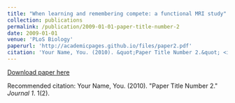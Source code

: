 ```yaml
---
title: "When learning and remembering compete: a functional MRI study"
collection: publications
permalink: /publication/2009-01-01-paper-title-number-2
date: 2009-01-01
venue: 'PLoS Biology'
paperurl: 'http://academicpages.github.io/files/paper2.pdf'
citation: 'Your Name, You. (2010). &quot;Paper Title Number 2.&quot; <i>Journal 1</i>. 1(2).'
---
```

[Download paper here](http://academicpages.github.io/files/paper2.pdf)

Recommended citation: Your Name, You. (2010). "Paper Title Number 2." <i>Journal 1</i>. 1(2).
